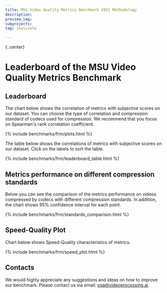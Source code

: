 ```yaml
---
title: MSU Video Quality Metrics Benchmark 2021 Methodology
description: 
preview_img: 
subprojects:
tag: invisible

---
```


<link rel="stylesheet" href="/assets/css/benchmarks/style.css">
<script src="https://ajax.googleapis.com/ajax/libs/jquery/1.11.3/jquery.min.js"></script>
<script src="https://code.highcharts.com/highcharts.js"></script>
<script src="https://code.highcharts.com/modules/exporting.js"></script>
<script src="https://code.highcharts.com/modules/export-data.js"></script>
<script src="https://code.highcharts.com/modules/accessibility.js"></script>
<script src="https://code.highcharts.com/highcharts-more.js"></script>
<link rel="stylesheet" type="text/css" href="https://cdn.datatables.net/1.10.22/css/jquery.dataTables.css">
<script type="text/javascript" charset="utf8"
  src="https://cdn.datatables.net/1.10.22/js/jquery.dataTables.js"></script>
<link rel="stylesheet" href="/assets/css/benchmarks/upscalers/style.css">



{:.center}
# Leaderboard of the MSU Video Quality Metrics Benchmark

<div id="buttons"></div>
<script>
    __set_menu_buttons([
    ['Home', '/benchmarks/video-quality-metrics.html'],
    ['Leaderboard','/benchmarks/video-quality-metrics_both.html'], 
    ['Methodology', '/benchmarks/video-quality-metrics_methodology.html'],
    ['Participants', '/benchmarks/video-quality-metrics_participants.html'],
    ['Submission','/benchmarks/video-quality-metrics.html#submit']
    ], 'Leaderboard')
</script>


<script>
    __set_menu_buttons([
    ['All metrics', '/benchmarks/video-quality-metrics_both.html'],
    ['No-Reference metrics', '/benchmarks/video-quality-metrics_nrm.html'],
    ['Full-Reference metrics','/benchmarks/video-quality-metrics_frm.html#submit']
    ], 'All metrics')
</script>

<div class="current_content" markdown="1">

## Leaderboard

The chart below shows the correlation of metrics with subjective scores on our dataset. You can choose the type of correlation and compression standard of codecs used for compression. We recommend that you focus on Spearman's rank correlation coefficient.

{% include benchmarks/frm/plots.html %}

The table below shows the correlations of metrics with subjective scores on our dataset. Click on the labels to sort the table.

{% include benchmarks/frm/leaderboard_table.html %}

## Metrics performance on different compression standards 

Below you can see the comparison of the metrics performance on videos compressed by codecs with different compression standards. In addition, the chart shows 95% confidence interval for each point. 

{% include benchmarks/frm/standards_comparison.html %}

## Speed-Quality Plot

Chart below shows Speed-Quality characteristics of metrics.

{% include benchmarks/frm/speed_plot.html %}


## <span id="contacts"></span>Contacts

We would highly appreciate any suggestions and ideas on how to improve our benchmark. Please contact us via email: <vqa@videoprocessing.ai>.
